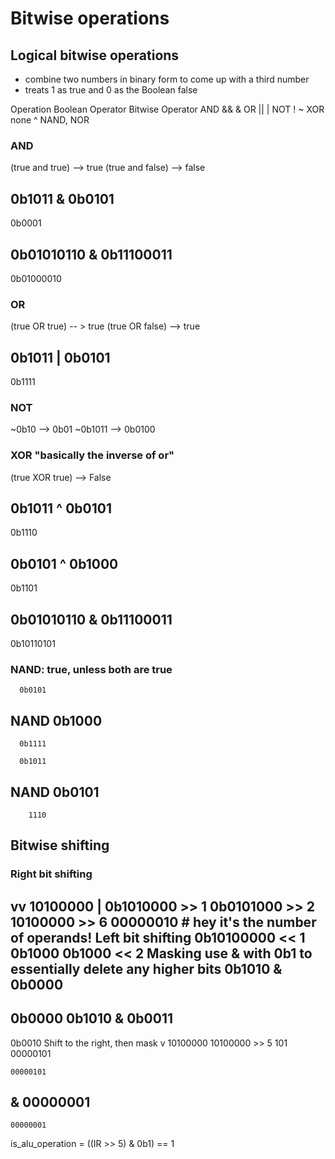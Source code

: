 # Bitwise operations

## Logical bitwise operations
- combine two numbers in binary form to come up with a third number
- treats 1 as true and 0 as the Boolean false

Operation       Boolean Operator     Bitwise Operator
AND                  &&                    &
OR                   ||                    |
NOT                  !                     ~
XOR                  none                  ^
NAND, NOR

### AND
(true and true) --> true
(true and false) --> false

   0b1011
 & 0b0101
 --------
   0b0001

   0b01010110
 & 0b11100011
 ------------
   0b01000010 

### OR
(true OR true) -- > true
(true OR false) --> true

   0b1011
 | 0b0101
 --------
   0b1111

### NOT
~0b10 --> 0b01
~0b1011 --> 0b0100

### XOR "basically the inverse of or"
(true XOR true)  --> False

   0b1011
 ^ 0b0101
 --------
   0b1110

   0b0101
 ^ 0b1000
 --------
   0b1101

   0b01010110
 & 0b11100011
 ------------
   0b10110101   

### NAND: true, unless both are true
      0b0101
 NAND 0b1000
 -----------
      0b1111

      0b1011
 NAND 0b0101
 -----------
        1110

## Bitwise shifting
### Right bit shifting
vv
10100000 
         |
 0b1010000 >> 1
 0b0101000 >> 2
10100000 >> 6
00000010        # hey it's the number of operands!
Left bit shifting
 0b10100000 << 1
0b1000
0b1000 << 2
Masking
use & with 0b1 to essentially delete any higher bits
   0b1010
 & 0b0000
   -------
   0b0000 
   0b1010
&  0b0011
---------
   0b0010
Shift to the right, then mask
  v
10100000 
10100000 >> 5
     101
00000101
   
    00000101
  & 00000001
  ----------
    00000001
is_alu_operation = ((IR >> 5) & 0b1) == 1